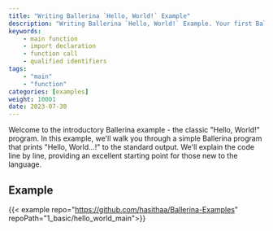 ```yaml
---
title: "Writing Ballerina `Hello, World!` Example"
description: "Writing Ballerina `Hello, World!` Example. Your first Ballerina Program."
keywords:
    - main function
    - import declaration
    - function call
    - qualified identifiers
tags: 
    - "main"
    - "function"
categories: [examples]
weight: 10001
date: 2023-07-30
---
```


Welcome to the introductory Ballerina example - the classic "Hello, World!" program. In this example, we'll walk you through a simple Ballerina program that prints "Hello, World...!" to the standard output. We'll explain the code line by line, providing an excellent starting point for those new to the language.

<!--more-->

## Example

{{< example repo="https://github.com/hasithaa/Ballerina-Examples" repoPath="1_basic/hello_world_main">}}

